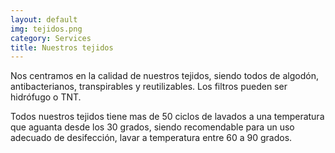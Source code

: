 ```yaml
---
layout: default
img: tejidos.png
category: Services
title: Nuestros tejidos
---
```

   
  Nos centramos en la calidad de nuestros tejidos, siendo todos de algodón, antibacterianos, transpirables y reutilizables.
  Los filtros pueden ser hidrófugo o TNT.
  
  Todos nuestros tejidos tiene mas de 50 ciclos de lavados a una temperatura que aguanta desde los 30 grados, siendo recomendable para un uso adecuado 
  de desifección, lavar a temperatura entre 60 a 90 grados.
